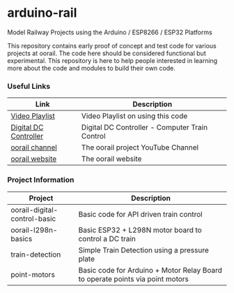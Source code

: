 # arduino-rail
Model Railway Projects using the Arduino / ESP8266 / ESP32 Platforms

This repository contains early proof of concept and test code for various 
projects at oorail. The code here should be considered functional but 
experimental. This repository is here to help people interested in
learning more about the code and modules to build their own code.

### Useful Links

|Link|Description|
|----|-----------|
|[Video Playlist](https://www.youtube.com/playlist?list=PL6b5k1OspoCOiW_RlZVXaubcj4n14JCvR)|Video Playlist on using this code|
|[Digital DC Controller](https://oorail.co.uk/digital-dc/)|Digital DC Controller - Computer Train Control|
|[oorail channel](https://youtube.com/oorail)|The oorail project YouTube Channel|
|[oorail website](https://oorail.co.uk)|The oorail website|



### Project Information

|Project|Description|
|-------|-----------|
|oorail-digital-control-basic|Basic code for API driven train control|
|oorail-l298n-basics|Basic ESP32 + L298N motor board to control a DC train|
|train-detection|Simple Train Detection using a pressure plate|
|point-motors|Basic code for Arduino + Motor Relay Board to operate points via point motors|

